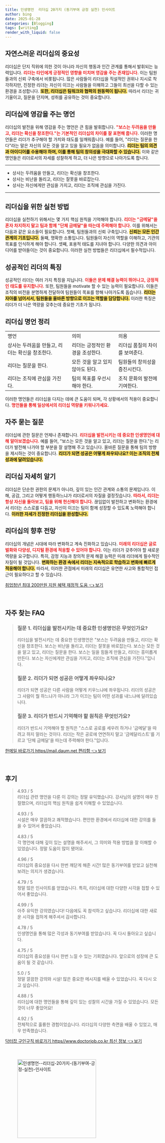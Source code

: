 ```yaml
---
title: 인생명언  리더십 20가지 (동기부여 긍정 실천) 인사이트
author: bing
date: 2025-01-28
categories: [Blogging]
tags: [writing]
render_with_liquid: false
---
```



<h2 id='자연스러운리더십의중요성'>자연스러운 리더십의 중요성</h2>

<p>리더십은 단지 직위에 의한 것이 아니라 자신의 행동과 인간 관계를 통해서 발휘되는 능력입니다. <b><span style="color: #ee2323;">리더는 타인에게 긍정적인 영향을 미치며 영감을 주는 존재입니다.</span></b> 이는 팀원들과의 신뢰 구축에서 비롯됩니다. 많은 사람들이 리더십을 직설적인 권위나 지시로 착각하지만, 진정한 리더는 자신이 이끄는 사람들을 이해하고 그들이 최선을 다할 수 있는 환경을 조성합니다. <b><span style="background-color: #ffe066;">또한, 리더십은 팀워크와 협력의 원동력이 됩니다.</span></b> 따라서 리더는 귀 기울이고, 질문을 던지며, 성취를 공유하는 것이 중요합니다.</p>

<h2 id='리더십에영감을주는명언'>리더십에 영감을 주는 명언</h2>

<p>리더십의 발전을 위해 영감을 주는 명언은 큰 힘을 발휘합니다. <b><span style="color: #ee2323;">"보스는 두려움을 만들고, 리더는 확신을 창조한다."는 기본적인 리더십의 차이를 잘 표현해 줍니다.</span></b> 이러한 명언들은 리더가 추구해야 할 가치와 태도를 일깨워줍니다. 예를 들어, "리더는 질문을 한다"라는 말은 자신의 모든 것을 알고 있을 필요가 없음을 의미합니다. <b><span style="background-color: #ffe066;">리더는 팀의 의견과 아이디어를 수용해야 하며, 이를 통해 팀의 창의성을 극대화할 수 있습니다.</span></b> 이와 같은 명언들은 리더로서의 자세를 성찰하게 하고, 더 나은 방향으로 나아가도록 합니다.</p>

<hr />

<ul>
    <li>상사는 두려움을 만들고, 리더는 확신을 창조한다.</li>
    <li>상사는 비난을 돌리고, 리더는 잘못을 바로잡는다.</li>
    <li>상사는 자신에게만 관심을 가지고, 리더는 조직에 관심을 가진다.</li>
</ul>

<hr />

<h2 id='리더십을위한실천방법'>리더십을 위한 실천 방법</h2>

<p>리더십을 실천하기 위해서는 몇 가지 핵심 원칙을 기억해야 합니다. <b><span style="color: #ee2323;">리더는 "금메달"을 혼자 차지하지 말고 팀과 함께 "단체 금메달"을 따는데 주력해야 합니다.</span></b> 이를 위해서는 다음과 같은 요소들이 필요합니다.  첫째, 팀원들과의 신뢰 구축입니다. <b><span style="background-color: #ffe066;">신뢰는 모든 인간관계의 기초입니다.</span></b> 둘째, 명확한 소통입니다. 팀원들이 자신의 역할을 이해하고, 기관의 목표를 인식하게 해야 합니다. 셋째, 포용적 태도를 지녀야 합니다. 다양한 의견과 아이디어를 받아들이는 것이 중요합니다. 이러한 실천 방법들은 리더십에서 필수적입니다.</p>

<h2 id='성공적인리더의특징'>성공적인 리더의 특징</h2>

<p>성공적인 리더는 여러 가지 특징을 지닙니다. <b><span style="color: #ee2323;">이들은 문제 해결 능력이 뛰어나고, 긍정적인 태도를 유지합니다.</span></b> 또한, 팀원들을 motivate 할 수 있는 능력이 필요합니다. 이들은 조직의 비전을 분명하게 전달하여 팀원들이 목표를 향해 나아가도록 돕습니다. <b><span style="background-color: #ffe066;">리더는 자아를 넘어서서, 팀원들을 올바른 방향으로 이끄는 역할을 담당합니다.</span></b> 이러한 특징은 리더가 더 나은 역량을 갖추는데 중요한 기초가 됩니다.</p>

<h2 id='리더십명언정리'>리더십 명언 정리</h2>

<table>
    <tr>
        <td>명언</td>
        <td>의미</td>
        <td>의용</td>
    </tr>
    <tr>
        <td>상사는 두려움을 만들고, 리더는 확신을 창조한다.</td>
        <td>리더는 긍정적인 환경을 조성한다.</td>
        <td>리더십 품질의 차이를 보여준다.</td>
    </tr>
    <tr>
        <td>리더는 질문을 한다.</td>
        <td>모든 것을 알고 있지 않아도 된다.</td>
        <td>팀원들의 창의성을 증진시킨다.</td>
    </tr>
    <tr>
        <td>리더는 조직에 관심을 가진다.</td>
        <td>팀의 목표를 우선시해야 한다.</td>
        <td>조직 문화의 발전에 기여한다.</td>
    </tr>
</table>

<p>이러한 명언들은 리더십을 다지는 데에 큰 도움이 되며, 각 상황에서의 적용이 중요합니다. <b><span style="color: #ee2323;">명언들을 통해 일상에서의 리더십 역량을 키워나가세요.</span></b></p>

<h2 id='자주묻는질문'>자주 묻는 질문</h2>

<p>리더십에 관한 질문은 언제나 존재합니다. <b><span style="color: #ee2323;">리더십을 발전시키는 데 중요한 인생명언에 대해 알아보겠습니다.</span></b> 예를 들어, "보스는 모든 것을 알고 있고, 리더는 질문을 한다."는 리더가 발전해 나가야 할 부분을 잘 설명해 주고 있습니다. 올바른 질문을 통해 팀의 방향을 제시하는 것이 중요합니다. <b><span style="background-color: #ffe066;">리더가 되면 성공은 어떻게 좌우되나요? 이는 조직의 전체 성과에 달려있습니다.</span></b></p>

<h2 id='리더십자세히알기'>리더십 자세히 알기</h2>

<p>리더십은 단순한 권한의 문제가 아니라, 깊이 있는 인간 관계와 소통의 문제입니다. 이해, 공감, 그리고 어떻게 행동하느냐가 리더로서의 자질을 결정짓습니다. <b><span style="color: #ee2323;">따라서, 리더는 항상 자신을 돌아보고, 팀을 위해 헌신해야 합니다.</span></b> 끊임없이 발전하고 변화하는 환경에서 리더는 스스로를 다듬고, 자신이 이끄는 팀이 함께 성장할 수 있도록 노력해야 합니다. <b><span style="background-color: #ffe066;">이러한 자세가 진정한 리더십을 완성합니다.</span></b></p>

<h2 id='리더십의향후전망'>리더십의 향후 전망</h2>

<p>리더십의 개념은 시대에 따라 변화하고 계속 진화하고 있습니다. <b><span style="color: #ee2323;">미래의 리더십은 글로벌화와 다양성, 디지털 환경에 적응할 수 있어야 합니다.</span></b> 이는 리더가 갖추어야 할 새로운 역량을 요구합니다. 특히, 감정 지능과 창의적 문제 해결 능력은 미래 리더에게 필수적인 자질이 될 것입니다. <b><span style="background-color: #ffe066;">변화하는 환경 속에서 리더는 지속적으로 학습하고 변화에 빠르게 적응해야 합니다.</span></b> 따라서, 이러한 관점에서 미래의 리더십은 유연한 사고와 통합적인 접근이 필요하다고 할 수 있습니다.</p>


<p><a class="click-button" title="취업청년 최대 200만원 지원 혜택 재정적 도움" href="https://adkhouse.github.io/posts/%EC%B7%A8%EC%97%85%EC%B2%AD%EB%85%84-%EC%B5%9C%EB%8C%80-200%EB%A7%8C%EC%9B%90-%EC%A7%80%EC%9B%90-%ED%98%9C%ED%83%9D-%EC%9E%AC%EC%A0%95%EC%A0%81-%EB%8F%84%EC%9B%80/" rel="dofollow">취업청년 최대 200만원 지원 혜택 재정적 도움 👈 보기</a></p><br>
<h2 id='자주_찾는_FAQ'>자주 찾는 FAQ</h2>
<div itemscope="" itemtype="https://schema.org/FAQPage"> 
<blockquote> 
<div itemscope="" itemprop="mainEntity" itemtype="https://schema.org/Question"> 
<h3 itemprop="name">질문 1. 리더십을 발전시키는 데 중요한 인생명언은 무엇인가요? </h3> 
<div itemscope="" itemprop="acceptedAnswer" itemtype="https://schema.org/Answer"> 
<span itemprop="text"> 
<p>리더십을 발전시키는 데 중요한 인생명언은 "보스는 두려움을 만들고, 리더는 확신을 창조한다. 보스는 비난을 돌리고, 리더는 잘못을 바로잡는다. 보스는 모든 것을 알고 있고, 리더는 질문을 한다. 보스는 일을 힘들게 만들고, 리더는 흥미롭게 만든다. 보스는 자신에게만 관심을 가지고, 리더는 조직에 관심을 가진다."입니다.</p> 
</span> 
</div> 
</div> 

<div itemscope="" itemprop="mainEntity" itemtype="https://schema.org/Question"> 
<h3 itemprop="name">질문 2. 리더가 되면 성공은 어떻게 좌우되나요? </h3> 
<div itemscope="" itemprop="acceptedAnswer" itemtype="https://schema.org/Answer"> 
<span itemprop="text"> 
<p>리더가 되면 성공은 다른 사람을 어떻게 키우느냐에 좌우됩니다. 리더의 성공은 그 사람이 뭘 하느냐가 아니라 그가 이끄는 팀이 어떤 성과를 내느냐에 달려있습니다.</p> 
</span> 
</div> 
</div> 

<div itemscope="" itemprop="mainEntity" itemtype="https://schema.org/Question"> 
<h3 itemprop="name">질문 3. 리더가 반드시 기억해야 할 원칙은 무엇인가요? </h3> 
<div itemscope="" itemprop="acceptedAnswer" itemtype="https://schema.org/Answer"> 
<span itemprop="text"> 
<p>리더가 반드시 기억해야 할 원칙은 "스스로 공로를 세우려 하거나 '금메달'을 따려고 하지 말라는 것이다. 리더는 작은 공로에 연연하지 말고 '금메달리스트'를 기르고 '단체 금메달'을 따는데 주력해야 한다."입니다.</p> 
</span> 
</div> 
</div> 
</blockquote> 
</div>
<p><a class="click-button" title="한메일 바로가기 https//mail.daum.net 편리함" href="https://adkhouse.github.io/posts/%ED%95%9C%EB%A9%94%EC%9D%BC-%EB%B0%94%EB%A1%9C%EA%B0%80%EA%B8%B0-httpsmail.daum.net-%ED%8E%B8%EB%A6%AC%ED%95%A8/" rel="dofollow">한메일 바로가기 https//mail.daum.net 편리함 👈 보기</a></p><br>
<h2 id='후기'>후기</h2>
<div itemscope itemtype="https://schema.org/Product">
  <blockquote>
  <div itemprop="review" itemscope itemtype="https://schema.org/Review">
      <div itemprop="reviewRating" itemscope itemtype="https://schema.org/Rating"> <span itemprop="ratingValue">4.93</span> / <span itemprop="bestRating">5</span> </div>
      <span itemprop="reviewBody">리더십 관련 명언을 다룬 이 강의는 정말 유익했습니다. 강사님의 설명이 매우 친절했으며, 리더십의 핵심 원칙을 쉽게 이해할 수 있었습니다.</span>
  </div>
  <br>
  <div itemprop="review" itemscope itemtype="https://schema.org/Review">
      <div itemprop="reviewRating" itemscope itemtype="https://schema.org/Rating"> <span itemprop="ratingValue">4.93</span> / <span itemprop="bestRating">5</span> </div>
      <span itemprop="reviewBody">시설은 매우 깔끔하고 쾌적했습니다. 편안한 환경에서 리더십에 대한 강의를 들을 수 있어서 좋았습니다.</span>
  </div>
  <br>
  <div itemprop="review" itemscope itemtype="https://schema.org/Review">
      <div itemprop="reviewRating" itemscope itemtype="https://schema.org/Rating"> <span itemprop="ratingValue">4.83</span> / <span itemprop="bestRating">5</span> </div>
      <span itemprop="reviewBody">각 명언에 대해 깊이 있는 설명을 해주셔서, 그 의미와 적용 방법을 잘 이해할 수 있었습니다. 정말 도움이 많이 됐어요.</span>
  </div>
  <br>
  <div itemprop="review" itemscope itemtype="https://schema.org/Review">
      <div itemprop="reviewRating" itemscope itemtype="https://schema.org/Rating"> <span itemprop="ratingValue">4.96</span> / <span itemprop="bestRating">5</span> </div>
      <span itemprop="reviewBody">리더십의 중요성을 다시 한번 깨닫게 해준 시간! 많은 동기부여를 받았고 실천해보려는 의지가 생겼습니다.</span>
  </div>
  <br>
  <div itemprop="review" itemscope itemtype="https://schema.org/Review">
      <div itemprop="reviewRating" itemscope itemtype="https://schema.org/Rating"> <span itemprop="ratingValue">4.79</span> / <span itemprop="bestRating">5</span> </div>
      <span itemprop="reviewBody">정말 많은 인사이트를 얻었습니다. 특히, 리더십에 대한 다양한 시각을 접할 수 있어서 좋았습니다.</span>
  </div>
  <br>
  <div itemprop="review" itemscope itemtype="https://schema.org/Review">
      <div itemprop="reviewRating" itemscope itemtype="https://schema.org/Rating"> <span itemprop="ratingValue">4.99</span> / <span itemprop="bestRating">5</span> </div>
      <span itemprop="reviewBody">아주 유익한 강의였습니다! 다음에도 꼭 참석하고 싶습니다. 리더십에 대한 새로운 시각을 접하게 해주셔서 감사합니다.</span>
  </div>
  <br>
  <div itemprop="review" itemscope itemtype="https://schema.org/Review">
      <div itemprop="reviewRating" itemscope itemtype="https://schema.org/Rating"> <span itemprop="ratingValue">4.78</span> / <span itemprop="bestRating">5</span> </div>
      <span itemprop="reviewBody">인생명언을 통해 많은 각성과 동기부여를 받았습니다. 꼭 다시 돌아오고 싶습니다.</span>
  </div>
  <br>
  <div itemprop="review" itemscope itemtype="https://schema.org/Review">
      <div itemprop="reviewRating" itemscope itemtype="https://schema.org/Rating"> <span itemprop="ratingValue">4.75</span> / <span itemprop="bestRating">5</span> </div>
      <span itemprop="reviewBody">리더십의 중요성을 다시 한번 느낄 수 있는 기회였습니다. 앞으로의 성장에 큰 도움이 될 것 같습니다.</span>
  </div>
  <br>
  <div itemprop="review" itemscope itemtype="https://schema.org/Review">
      <div itemprop="reviewRating" itemscope itemtype="https://schema.org/Rating"> <span itemprop="ratingValue">5.0</span> / <span itemprop="bestRating">5</span> </div>
      <span itemprop="reviewBody">정말 깔끔한 강의와 시설! 많은 중요한 메시지를 배울 수 있었습니다. 꼭 다시 오고 싶습니다.</span>
  </div>
  <br>
  <div itemprop="review" itemscope itemtype="https://schema.org/Review">
      <div itemprop="reviewRating" itemscope itemtype="https://schema.org/Rating"> <span itemprop="ratingValue">4.88</span> / <span itemprop="bestRating">5</span> </div>
      <span itemprop="reviewBody">리더십에 대한 명언들을 통해 깊이 있는 성찰의 시간을 가질 수 있었습니다. 모든 것이 너무 좋았어요!</span>
  </div>
  <br>
  <div itemprop="review" itemscope itemtype="https://schema.org/Review">
      <div itemprop="reviewRating" itemscope itemtype="https://schema.org/Rating"> <span itemprop="ratingValue">4.92</span> / <span itemprop="bestRating">5</span> </div>
      <span itemprop="reviewBody">전체적으로 훌륭한 경험이었습니다. 리더십의 다양한 측면을 배울 수 있었고, 매우 만족했습니다.</span>
  </div>
  </blockquote>
</div>
<p><a class="click-button" title="닥터잡 구인구직 바로가기 https//www.doctorjob.co.kr 최신 정보" href="https://adkhouse.github.io/posts/%EB%8B%A5%ED%84%B0%EC%9E%A1-%EA%B5%AC%EC%9D%B8%EA%B5%AC%EC%A7%81-%EB%B0%94%EB%A1%9C%EA%B0%80%EA%B8%B0-httpswww.doctorjob.co.kr-%EC%B5%9C%EC%8B%A0-%EC%A0%95%EB%B3%B4/" rel="dofollow">닥터잡 구인구직 바로가기 https//www.doctorjob.co.kr 최신 정보 👈 보기</a></p><br>
<figure class="image"><img src="https://adkhouse.github.io/assets/img/thumbnail/인생명언--리더십-20가지-(동기부여-긍정-실천)-인사이트.webp" alt="인생명언--리더십-20가지-(동기부여-긍정-실천)-인사이트" width="256" height="256"></figure>